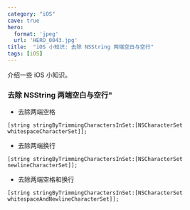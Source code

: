 ```yaml
---
category: "iOS"
cave: true
hero:
  format: 'jpeg'
  url: 'HERO_0043.jpg'
title:  "iOS 小知识: 去除 NSString 两端空白与空行"
tags: [iOS]
---
```

介绍一些 iOS 小知识。

### 去除 NSString 两端空白与空行"

* 去除两端空格

`[string stringByTrimmingCharactersInSet:[NSCharacterSet whitespaceCharacterSet]];`

* 去除两端换行

`[string stringByTrimmingCharactersInSet:[NSCharacterSet newlineCharacterSet]];`

* 去除两端空格和换行

`[string stringByTrimmingCharactersInSet:[NSCharacterSet whitespaceAndNewlineCharacterSet]];`





